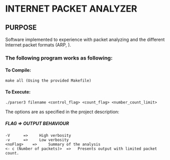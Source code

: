 INTERNET PACKET ANALYZER 
========================
PURPOSE
-------
Software implemented to experience with packet analyzing and the different Internet packet formats (ARP, ).

### The following program works as following:

  #### To Compile:
    make all (Using the provided Makefile)
    
  #### To Execute:
    ./parser3 filename <control_flag> <count_flag> <number_count_limit>

  The options are as specified in the project description:

   ##### FLAG     =>     OUTPUT BEHAVIOUR
    -V      =>     High verbosity
    -v      =>     Low verbosity
    <noFlag>    =>     Summary of the analysis
    <- c (Number of packets)>  =>   Presents output with limited packet count.
